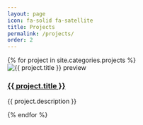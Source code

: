 ```yaml
---
layout: page
icon: fa-solid fa-satellite
title: Projects
permalink: /projects/
order: 2
---
```


<div class="project-list">
  {% for project in site.categories.projects %}
  <div class="project-card-horizontal">
    <div class="project-image">
      <img src="{{ project.preview_image | relative_url }}" alt="{{ project.title }} preview">
    </div>
    <div class="project-info">
      <h3><a href="{{ project.url }}">{{ project.title }}</a></h3>
      <p>{{ project.description }}</p>
    </div>
  </div>
  {% endfor %}
</div>

